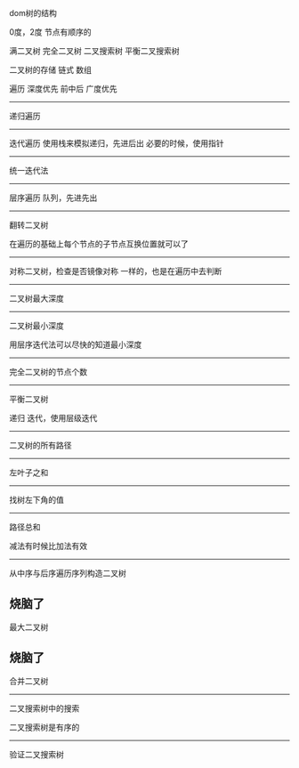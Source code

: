 dom树的结构

0度，2度
节点有顺序的

满二叉树
完全二叉树
二叉搜索树
平衡二叉搜索树

二叉树的存储
    链式
    数组

遍历
    深度优先
        前中后
    广度优先


-------------------------------
递归遍历

-------------------------------
迭代遍历
使用栈来模拟递归，先进后出
必要的时候，使用指针

-------------------------------
统一迭代法

-------------------------------
层序遍历
队列，先进先出

------------------------------
翻转二叉树

在遍历的基础上每个节点的子节点互换位置就可以了

-----------------------------
对称二叉树，检查是否镜像对称
一样的，也是在遍历中去判断

------------------------------
二叉树最大深度

-------------------------------
二叉树最小深度

用层序迭代法可以尽快的知道最小深度

-------------------------------
完全二叉树的节点个数

-------------------------------
平衡二叉树

递归
迭代，使用层级迭代

-------------------------------
二叉树的所有路径

-------------------------------
左叶子之和

--------------------------------
找树左下角的值

--------------------------------
路径总和

减法有时候比加法有效

--------------------------------
从中序与后序遍历序列构造二叉树

烧脑了
---------------------------------
最大二叉树

烧脑了
---------------------------------
合并二叉树

--------------------------------
二叉搜索树中的搜索

二叉搜索树是有序的

---------------------------------
验证二叉搜索树


